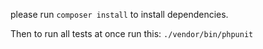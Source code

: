 please run `composer install` to install dependencies.

Then to run all tests at once run this:
`./vendor/bin/phpunit`